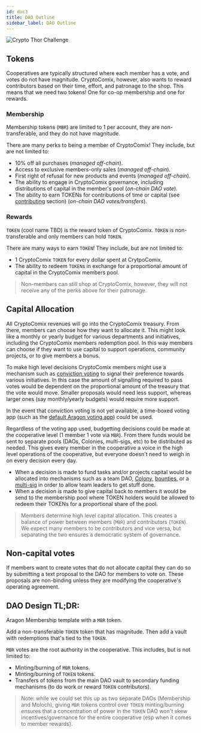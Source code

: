 ```yaml
---
id: doc3
title: DAO Outline
sidebar_label: DAO Outline
---
```


![Crypto Thor Challenge](https://i.imgur.com/c9o0SJv.jpg)

## Tokens

Cooperatives are typically structured where each member has a vote, and votes do not have magnitude. CryptoComix, however, also wants to reward contributors based on their time, effort, and patronage to the shop. This means that we need two tokens! One for co-op membership and one for rewards.

### Membership

Membership tokens (`MBR`) are limited to 1 per account, they are non-transferable, and they do not have magnitude.

There are many perks to being a member of CryptoComix! They include, but are not limited to:

- 10% off all purchases (*managed off-chain*).
- Access to exclusive members-only sales (*managed off-chain*).
- First right of refusal for new products and events (*managed off-chain*).
- The ability to engage in CryptoComix governance, including distributions of capital in the member's pool (*on-chain DAO vote*).
- The ability to earn TOKENs for contributions of time or capital (see [contributing](###Contributing) section) (*on-chain DAO votes/transfers*).

### Rewards

`TOKEN` (cool name TBD) is the reward token of CryptoComix. `TOKEN` is non-transferable and only members can hold `TOKEN`.

There are many ways to earn `TOKEN`! They include, but are not limited to:

- 1 CryptoComix `TOKEN` for every dollar spent at CrytpoComix.
- The ability to redeem `TOKEN`s in exchange for a proportional amount of capital in the CryptoComix members pool.

> Non-members can still shop at CryptoComix, however, they will not receive any of the perks above for their patronage.

## Capital Allocation

All CryptoComix revenues will go into the CryptoComix treasury. From there, members can choose how they want to allocate it. This might look like a monthly or yearly budget for various departments and initiatives, including the CryptoComix members redemption pool. In this way members can choose if they want to use capital to support operations, community projects, or to give members a bonus.

To make high level decisions CryptoComix members might use a mechanism such as [conviction voting](https://github.com/1Hive/conviction-voting-app/) to signal their preference towards various initiatives. In this case the amount of signalling required to pass votes would be dependent on the proportional amount of the treasury that the vote would move. Smaller proposals would need less support, whereas larger ones (say monthly/yearly budgets) would require more support.

In the event that conviction voting is not yet available, a time-boxed voting app (such as the [default Aragon voting app](https://github.com/aragon/aragon-apps/blob/master/apps/voting/)) could be used.

Regardless of the voting app used, budgetting decisions could be made at the cooperative level (1 member 1 vote via `MBR`). From there funds would be sent to separate pools (DAOs, Colonies, multi-sigs, etc) to be distributed as needed. This gives every member in the cooperative a voice in the high level operations of the cooperative, but everyone doesn't need to weigh in on every decision every day.

- When a decision is made to fund tasks and/or projects capital would be allocated into mechanisms such as a team DAO, [Colony](https://colony.io/), [bounties](https://colony.io/), or a [multi-sig](https://gnosis-safe.io/) in order to allow team leaders to get stuff done.
- When a decision is made to give capital back to members it would be send to the membership pool where TOKEN holders would be allowed to redeem their TOKENs for a proportional share of the pool.

> Members determine high level capital allocation. This creates a balance of power between members (`MBR`) and contributors (`TOKEN`). We expect many members to be contributors and vice versa, but separating the two ensures a democratic system of governance.

## Non-capital votes

If members want to create votes that do not allocate capital they can do so by submitting a text proposal to the DAO for members to vote on. These proposals are non-binding unless they are modifying the cooperative's operating agreement.

## DAO Design TL;DR:

Aragon Membership template with a `MBR` token.

Add a non-transferable `TOKEN` token that has magnitude. Then add a vault with redemptions that's tied to the `TOKEN`.

`MBR` votes are the root authority in the cooperative. This includes, but is not limited to:

- Minting/burning of `MBR` tokens.
- Minting/burning of `TOKEN` tokens.
- Transfers of tokens from the main DAO vault to secondary funding mechanisms (to do work or reward `TOKEN` contributors).

> Note: while we could set this up as two separate DAOs (Membership and Moloch), giving `MBR` tokens control over `TOKEN` minting/burning ensures that a concentration of power in the `TOKEN` DAO won't skew incentives/governance for the entire cooperative (esp when it comes to member rewards).
